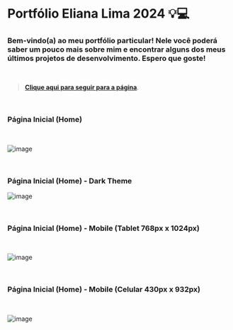 # Portfólio Eliana Lima 2024 💡💻

### Bem-vindo(a) ao meu portfólio particular! Nele você poderá saber um pouco mais sobre mim e encontrar alguns dos meus últimos projetos de desenvolvimento. Espero que goste!

<br>

> **[Clique aqui para seguir para a página](https://pages.github.com/](https://eliana-eml.github.io/portfolio-2.1/))**.

<br>

### Página Inicial (Home)

<br>

![image](https://github.com/eliana-eml/portfolio-2.1/assets/79486308/a9c86bdc-5e8c-46bc-9298-714a470367d6)

<br>

### Página Inicial (Home) - Dark Theme

![image](https://github.com/eliana-eml/portfolio-2.1/assets/79486308/f272b10f-2ccc-42bd-9438-3d3d0e21df55)

<br>

### Página Inicial (Home) - Mobile (Tablet 768px x 1024px)

<br>

![image](https://github.com/eliana-eml/portfolio-2.1/assets/79486308/f2153a45-3b6a-45f0-8923-d4c0f9b9704b)

<br>

### Página Inicial (Home) - Mobile (Celular 430px x 932px)

<br>

![image](https://github.com/eliana-eml/portfolio-2.1/assets/79486308/51eb9fe1-7cd1-4fb5-bb10-49e3275837b5)
